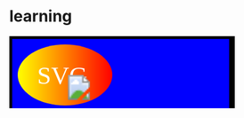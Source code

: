 # learning
<!DOCTYPE html>
<html>
<body>
<svg height="130" width="500">
    <defs>
      <linearGradient id="grad1" x1="0%" y1="0%" x2="100%" y2="0%">
        <stop offset="0%"
        style="stop-color:rgb(255,255,0);stop-opacity:1" />
        <stop offset="100%"
        style="stop-color:rgb(255,0,0);stop-opacity:1" />
      </linearGradient>
    </defs>
     <rect width="400" height="200" style="fill:rgb(0,0,255);stroke-width:10;stroke:rgb(0,0,0)" />
 <!--   <img fill="#ffffff" id="scream" width="50" height="45"
src="images/kubernetes.jpg"  x="100" y="70" alt="Kubernetes"/> --> 
    <ellipse cx="100" cy="70" rx="85" ry="55" fill="url(#grad1)" />
    <text fill="#ffffff" font-size="45" font-family="Verdana"
    x="50" y="86">SVG</text>
    <image id="scream" width="50" height="45"
href="images/kubernetes.jpg"  x="100" y="70" alt="Kubernetes"/>    
  Sorry, your browser does not support inline SVG.
  </svg>
  </body>
  </html>